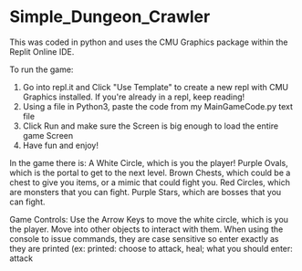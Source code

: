 # Simple_Dungeon_Crawler
This was coded in python and uses the CMU Graphics package within the Replit Online IDE.

To run the game:
1. Go into repl.it and Click "Use Template" to create a new repl with CMU Graphics installed. If you're already in a repl, keep reading!
2. Using a file in Python3, paste the code from my MainGameCode.py text file
3. Click Run and make sure the Screen is big enough to load the entire game Screen
4. Have fun and enjoy!

In the game there is:
A White Circle, which is you the player!
Purple Ovals, which is the portal to get to the next level.
Brown Chests, which could be a chest to give you items, or a mimic that could fight you.
Red Circles, which are monsters that you can fight.
Purple Stars, which are bosses that you can fight.

Game Controls:
Use the Arrow Keys to move the white circle, which is you the player.
Move into other objects to interact with them.
When using the console to issue commands, they are case sensitive so enter exactly as they are printed (ex: printed: choose to attack, heal; what you should enter: attack

